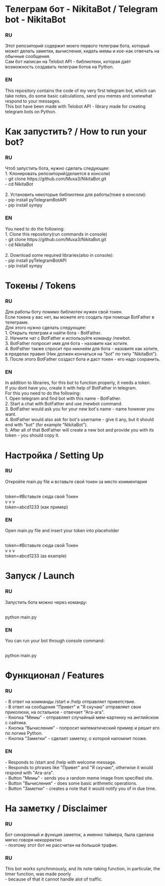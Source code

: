 <h1 align="left">Телеграм бот - NikitaBot / Telegram bot - NikitaBot</h1>
<h3 align="left">RU</h3>
Этот репозиторий содержит моего первого телеграм бота, который может делать заметки, вычисления, кидать мемы и кое-как отвечать на обычные сообщения.<br />
Сам бот написан на Telobot API - библиотеки, которая даёт возможность создавать телеграм ботов на Python.
<h3 align="left">EN</h3>
This repository contains the code of my very first telegram bot, which can take notes, do some basic calculations, send you memes and somewhat respond to your messages.<br />
This bot have been made with Telobot API - library made for creating telegram bots on Python.

<h1 align="left">Как запустить? / How to run your bot? </h1>
<h3 align="left">RU</h3>
Чтоб запустить бота, нужно сделать следующее:<br />
1. Клонировать репозиторий(делается в консоли)<br />
- git clone https://github.com/Muxa3/NikitaBot.git<br />
- cd NikitaBot<br /><br />
2. Установить некоторые библиотеки для работы(тоже в консоли):<br />
- pip install pyTelegramBotAPI<br />
- pip install sympy
<h3 align="left">EN</h3>
You need to do the following:<br />
1. Clone this repository(run commands in console)<br />
- git clone https://github.com/Muxa3/NikitaBot.git<br />
- cd NikitaBot<br /><br />
2. Download some required libraries(also in console):<br />
- pip install pyTelegramBotAPI<br />
- pip install sympy

<h1 align="left">Токены / Tokens</h1>
<h3 align="left">RU</h3>
Для работы боту помимо библиотек нужен свой токен.<br />
Если токена у вас нет, вы можете его создать при помощи BotFather в телеграме.<br />
Для этого нужно сделать следующее:<br />
1. Открыть телеграм и найти бота - BotFather.<br />
2. Начнити чат с BotFather и используйте команду /newbot.<br />
3. BotFather попросит имя для бота - назовите как хотите.<br />
4. BotFather также спросит про никнейм для бота - назовите как хотите, в пределах правил (Ник должен кончаться на "bot" по типу "NikitaBot").<br />
5. После этого BotFather создаст бота и даст токен - его надо сохранить.
<h3 align="left">EN</h3>
In addition to libraries, for this bot to function properly, it needs a token.<br />
If you dont have you, create it with help of BotFather in telegram.<br />
For this you need to do the following:<br />
1. Open telegram and find bot with this name - BotFather.<br />
2. Start a chat with BotFather and use /newbot command.<br />
3. BotFather would ask you for your new bot's name - name however you want.<br />
4. BotFather would also ask for bot's username - give it any, but it should end with "bot" (for example "NikitaBot").<br />
5. After all of that BotFather will create a new bot and provide you with its token - you should copy it.

<h1 align="left">Настройка / Setting Up</h1>
<h3 align="left">RU</h3>
Откройте main.py file и вставьте свой токен за место комментария<br /><br />

token=#Вставьте сюда свой Токен<br />
v v v<br />
token=abcd1233 (как пример)
<h3 align="left">EN</h3>
Open main.py file and insert your token into placeholder<br /><br />

token=#Вставьте сюда свой Токен<br />
v v v<br />
token=abcd1233 (as example)

<h1 align="left">Запуск / Launch</h1>
<h3 align="left">RU</h3>
Запустить бота можно через команду:<br /><br />

python main.py
<h3 align="left">EN</h3>
You can run your bot through console command:<br /><br />

python main.py

<h1 align="left">Функционал / Features</h1>
<h3 align="left">RU</h3>
- В ответ на комманды /start и /help отправляет приветствие.<br />
- В ответ на сообщения "Привет" и "Я скучаю" отправляет свои приколюхи, на остальное - отвечает "Ага-ага".<br />
- Кнопка "Мемы" - отправляет случайный мем-картинку на английском с сайтика.<br />
- Кнопка "Вычисления" - попросит математический пример и решит его по логике Python.<br />
- Кнопка "Заметки" - сделает заметку, о которой напомнит позже.
<h3 align="left">EN</h3>
- Responds to /start and /help with welcome message.<br />
- Responds to phrases like "Привет" and "Я скучаю", otherwise it would respond with "Ага-ага".<br />
- Button "Мемы" - sends you a random meme image from specified site.<br />
- Button "Вычисления" - does some basic arithmetic operations.<br />
- Button "Заметки" - creates a note that it would notify you of in due time.


<h1 align="left">На заметку / Disclaimer</h1>
<h3 align="left">RU</h3>
Бот синхронный и функция заметок, а именно таймера, была сделана мягко говоря некорректно<br />
- поэтому этот бот не рассчитан на большой трафик.
<h3 align="left">RU</h3>
This bot works synchronously, and its note-taking function, in particular, the timer function, was made poorly<br />
- because of that it cannot handle alot of traffic.